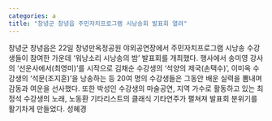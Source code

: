 ```yaml
---
categories: a
title: "창녕군 창녕읍 주민자치프로그램 시낭송회 발표회 열려"
---
```

창녕군 창녕읍은 22일 창녕만옥정공원 야외공연장에서 주민자치프로그램 시낭송 수강생들이 참여한 가운데 ‘워낭소리 시낭송의 밤’ 발표회를 개최했다. 행사에서 송미영 강사의 ‘선운사에서(최영미)’를 시작으로 김채순 수강생의 ‘석양의 제국(손택수)’, 이미옥 수강생의 ‘석문(조지훈)’을 낭송하는 등 20여 명의 수강생들은 그동안 배운 실력을 뽐내며 감동과 여운을 선사했다. 또한 박성인 수강생의 마술공연, 지역 가수로 활동하고 있는 최정석 수강생의 노래, 노동환 기타리스트의 클래식 기타연주가 펼쳐져 발표회 분위기를 활기차게 만들었다. 성혜경